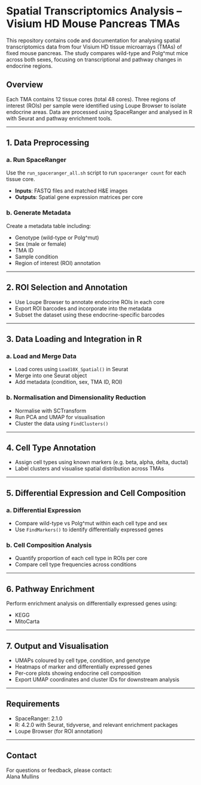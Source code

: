 # Spatial Transcriptomics Analysis – Visium HD Mouse Pancreas TMAs

This repository contains code and documentation for analysing spatial transcriptomics data from four Visium HD tissue microarrays (TMAs) of fixed mouse pancreas. The study compares wild-type and Polg^mut mice across both sexes, focusing on transcriptional and pathway changes in endocrine regions.

## Overview

Each TMA contains 12 tissue cores (total 48 cores). Three regions of interest (ROIs) per sample were identified using Loupe Browser to isolate endocrine areas. Data are processed using SpaceRanger and analysed in R with Seurat and pathway enrichment tools.

---

## 1. Data Preprocessing

### a. Run SpaceRanger

Use the `run_spaceranger_all.sh` script to run `spaceranger count` for each tissue core.

- **Inputs**: FASTQ files and matched H&E images  
- **Outputs**: Spatial gene expression matrices per core

### b. Generate Metadata

Create a metadata table including:

- Genotype (wild-type or Polg^mut)
- Sex (male or female)
- TMA ID
- Sample condition
- Region of interest (ROI) annotation

---

## 2. ROI Selection and Annotation

- Use Loupe Browser to annotate endocrine ROIs in each core  
- Export ROI barcodes and incorporate into the metadata  
- Subset the dataset using these endocrine-specific barcodes

---

## 3. Data Loading and Integration in R

### a. Load and Merge Data

- Load cores using `Load10X_Spatial()` in Seurat  
- Merge into one Seurat object  
- Add metadata (condition, sex, TMA ID, ROI)

### b. Normalisation and Dimensionality Reduction

- Normalise with SCTransform  
- Run PCA and UMAP for visualisation  
- Cluster the data using `FindClusters()`

---

## 4. Cell Type Annotation

- Assign cell types using known markers (e.g. beta, alpha, delta, ductal)  
- Label clusters and visualise spatial distribution across TMAs

---

## 5. Differential Expression and Cell Composition

### a. Differential Expression

- Compare wild-type vs Polg^mut within each cell type and sex  
- Use `FindMarkers()` to identify differentially expressed genes

### b. Cell Composition Analysis

- Quantify proportion of each cell type in ROIs per core  
- Compare cell type frequencies across conditions

---

## 6. Pathway Enrichment

Perform enrichment analysis on differentially expressed genes using:

- KEGG  
- MitoCarta  

---

## 7. Output and Visualisation

- UMAPs coloured by cell type, condition, and genotype  
- Heatmaps of marker and differentially expressed genes  
- Per-core plots showing endocrine cell composition  
- Export UMAP coordinates and cluster IDs for downstream analysis

---

## Requirements

- SpaceRanger: 2.1.0  
- R: 4.2.0 with Seurat, tidyverse, and relevant enrichment packages  
- Loupe Browser (for ROI annotation)  

---

## Contact

For questions or feedback, please contact:  
Alana Mullins




